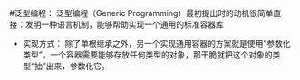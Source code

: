 #泛型编程：
 泛型编程（Generic Programming）最初提出时的动机很简单直接：发明一种语言机制，能够帮助实现一个通用的标准容器库
 + 实现方式：
 除了单根继承之外，另一个实现通用容器的方案就是使用“参数化类型”。一个容器需要能够存放任何类型的对象，那干脆就把这个对象的类型“抽”出来，参数化它。


 

